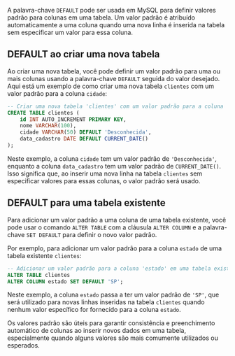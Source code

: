 A palavra-chave `DEFAULT` pode ser usada em MySQL para definir valores padrão para colunas em uma tabela. Um valor padrão é atribuído automaticamente a uma coluna quando uma nova linha é inserida na tabela sem especificar um valor para essa coluna.

## DEFAULT ao criar uma nova tabela

Ao criar uma nova tabela, você pode definir um valor padrão para uma ou mais colunas usando a palavra-chave `DEFAULT` seguida do valor desejado. Aqui está um exemplo de como criar uma nova tabela `clientes` com um valor padrão para a coluna `cidade`:

```sql
-- Criar uma nova tabela 'clientes' com um valor padrão para a coluna 'cidade'
CREATE TABLE clientes (
    id INT AUTO_INCREMENT PRIMARY KEY,
    nome VARCHAR(100),
    cidade VARCHAR(50) DEFAULT 'Desconhecida',
    data_cadastro DATE DEFAULT CURRENT_DATE()
);
```

Neste exemplo, a coluna `cidade` tem um valor padrão de `'Desconhecida'`, enquanto a coluna `data_cadastro` tem um valor padrão de `CURRENT_DATE()`. Isso significa que, ao inserir uma nova linha na tabela `clientes` sem especificar valores para essas colunas, o valor padrão será usado.

## DEFAULT para uma tabela existente

Para adicionar um valor padrão a uma coluna de uma tabela existente, você pode usar o comando `ALTER TABLE` com a cláusula `ALTER COLUMN` e a palavra-chave `SET DEFAULT` para definir o novo valor padrão.

Por exemplo, para adicionar um valor padrão para a coluna `estado` de uma tabela existente `clientes`:

```sql
-- Adicionar um valor padrão para a coluna 'estado' em uma tabela existente 'clientes'
ALTER TABLE clientes
ALTER COLUMN estado SET DEFAULT 'SP';
```

Neste exemplo, a coluna `estado` passa a ter um valor padrão de `'SP'`, que será utilizado para novas linhas inseridas na tabela `clientes` quando nenhum valor específico for fornecido para a coluna `estado`.

Os valores padrão são úteis para garantir consistência e preenchimento automático de colunas ao inserir novos dados em uma tabela, especialmente quando alguns valores são mais comumente utilizados ou esperados.